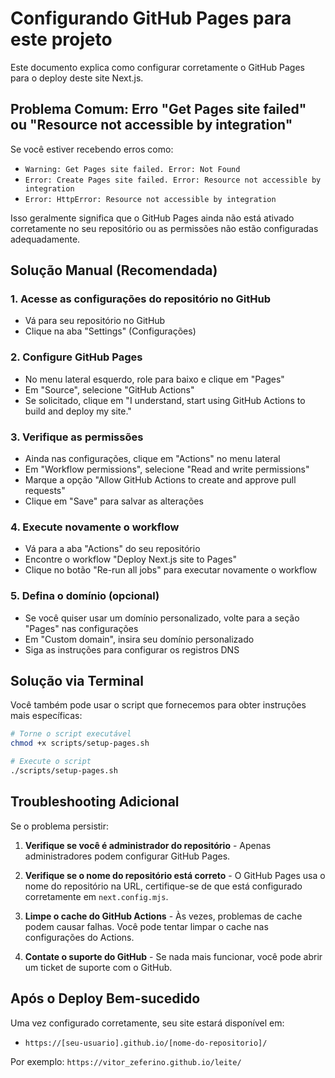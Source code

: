# Configurando GitHub Pages para este projeto

Este documento explica como configurar corretamente o GitHub Pages para o deploy deste site Next.js.

## Problema Comum: Erro "Get Pages site failed" ou "Resource not accessible by integration"

Se você estiver recebendo erros como:
- `Warning: Get Pages site failed. Error: Not Found`
- `Error: Create Pages site failed. Error: Resource not accessible by integration`
- `Error: HttpError: Resource not accessible by integration`

Isso geralmente significa que o GitHub Pages ainda não está ativado corretamente no seu repositório ou as permissões não estão configuradas adequadamente.

## Solução Manual (Recomendada)

### 1. Acesse as configurações do repositório no GitHub

- Vá para seu repositório no GitHub
- Clique na aba "Settings" (Configurações)

### 2. Configure GitHub Pages

- No menu lateral esquerdo, role para baixo e clique em "Pages"
- Em "Source", selecione "GitHub Actions"
- Se solicitado, clique em "I understand, start using GitHub Actions to build and deploy my site."

### 3. Verifique as permissões

- Ainda nas configurações, clique em "Actions" no menu lateral
- Em "Workflow permissions", selecione "Read and write permissions"
- Marque a opção "Allow GitHub Actions to create and approve pull requests"
- Clique em "Save" para salvar as alterações

### 4. Execute novamente o workflow

- Vá para a aba "Actions" do seu repositório
- Encontre o workflow "Deploy Next.js site to Pages"
- Clique no botão "Re-run all jobs" para executar novamente o workflow

### 5. Defina o domínio (opcional)

- Se você quiser usar um domínio personalizado, volte para a seção "Pages" nas configurações
- Em "Custom domain", insira seu domínio personalizado
- Siga as instruções para configurar os registros DNS

## Solução via Terminal

Você também pode usar o script que fornecemos para obter instruções mais específicas:

```bash
# Torne o script executável
chmod +x scripts/setup-pages.sh

# Execute o script
./scripts/setup-pages.sh
```

## Troubleshooting Adicional

Se o problema persistir:

1. **Verifique se você é administrador do repositório** - Apenas administradores podem configurar GitHub Pages.

2. **Verifique se o nome do repositório está correto** - O GitHub Pages usa o nome do repositório na URL, certifique-se de que está configurado corretamente em `next.config.mjs`.

3. **Limpe o cache do GitHub Actions** - Às vezes, problemas de cache podem causar falhas. Você pode tentar limpar o cache nas configurações do Actions.

4. **Contate o suporte do GitHub** - Se nada mais funcionar, você pode abrir um ticket de suporte com o GitHub.

## Após o Deploy Bem-sucedido

Uma vez configurado corretamente, seu site estará disponível em:
- `https://[seu-usuario].github.io/[nome-do-repositorio]/`

Por exemplo: `https://vitor_zeferino.github.io/leite/` 